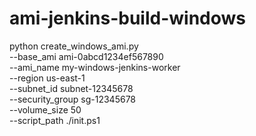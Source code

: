 # ami-jenkins-build-windows

python create_windows_ami.py \
  --base_ami ami-0abcd1234ef567890 \
  --ami_name my-windows-jenkins-worker \
  --region us-east-1 \
  --subnet_id subnet-12345678 \
  --security_group sg-12345678 \
  --volume_size 50 \
  --script_path ./init.ps1